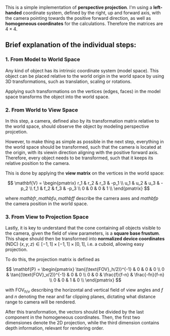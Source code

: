 This is a simple implementation of **perspective projection**. 
I'm using a **left-handed** coordinate system, defined by the right, up and forward axis, with the camera pointing towards the positive forward direction, as well as **homogeneous coordinates** for the calculations. Therefore the matrices are $4\times4$.

## Brief explanation of the individual steps:

### 1. From Model to World Space

Any kind of object has its intrinsic coordinate system (model space). This object can be placed relative to the world origin in the world space by using 3D transformations, such as translation, scaling or rotations. 

Applying such transformations on the vertices (edges, faces) in the model space transforms the object into the world space. 

### 2. From World to View Space

In this step, a camera, defined also by its transformation matrix relative to the world space, should observe the object by modeling perspective projcetion. 

However, to make thing as simple as possible in the next step, everything in the world space should be transformed, such that the camera is located at the origin, with its viewin direction aligning with the positive forward axis. Therefore, every object needs to be transformed, such that it keeps its relative position to the camera.

This is done by applying the **view matrix** on the vertices in the world space:

$$
\mathbf{V} = 
\begin{pmatrix}
r_1 & r_2 & r_3 & -p_1 \\
u_1 & u_2 & u_3 & -p_2 \\
f_1 & f_2 & f_3 & -p_3 \\
0 & 0 & 0 & 1 \\
\end{pmatrix}
$$

where $mathbf{r}, mathbf{u}, mathbf{f}$ describe the camera axes and $mathbf{p}$ the camera position in the world space.

### 3. From View to Projection Space

Lastly, it is key to understand that the cone containing all objects visible to the camera, given the field of view parameters, is a **square base frustum**. This shape should then be transformed into **normalized device coordinates** (NDC) $(x, y, z) \in [-1, 1] \times [-1, 1] \times [0, 1]$, i.e. a cuboid, allowing easy projection.

To do this, the projection matrix is defined as

$$
\mathbf{P} = 
\begin{pmatrix}
\tan{(\text{FOV}_h/2)}^{-1} & 0 & 0 & 0 \\
0 & \tan{(\text{FOV}_v/2)}^{-1} & 0 & 0 \\
0 & 0 & \frac{f}{f-n} & \frac{-fn}{f-n} \\
0 & 0 & 1 & 0 \\
\end{pmatrix}
$$

with $\text{FOV}_{h/v}$ describing the horizontal and vertical field of view angles and $f$ and $n$ denoting the near and far clipping planes, dictating what distance range to camera will be rendered. 

After this transformation, the vectors should be divided by the last component in the homogeneous coordinates. Then, the first two dimensiones denote the 2D projection, while the third dimension contains depth information, relevant for rendering order.
